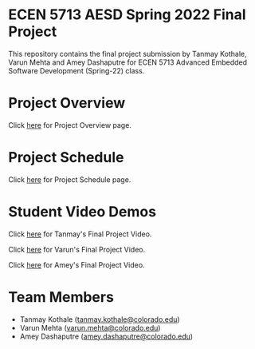 # ECEN 5713 AESD Spring 2022 Final Project

This repository contains the final project submission by Tanmay Kothale, Varun Mehta and Amey Dashaputre for ECEN 5713 Advanced Embedded Software Development (Spring-22) class.

# Project Overview

Click [here](https://github.com/cu-ecen-aeld/final-project-Amey2904dash/wiki/Project-Overview) for Project Overview page.

# Project Schedule

Click [here](https://github.com/cu-ecen-aeld/final-project-Amey2904dash/wiki/Final-Project-Schedule-Page) for Project Schedule page.

# Student Video Demos

Click [here](https://github.com/cu-ecen-aeld/final-project-Amey2904dash/wiki/Final-Project-Schedule-Page) for Tanmay's Final Project Video.

Click [here](https://github.com/cu-ecen-aeld/final-project-Amey2904dash/wiki/Final-Project-Schedule-Page) for Varun's Final Project Video.

Click [here](https://github.com/cu-ecen-aeld/final-project-Amey2904dash/wiki/Final-Project-Schedule-Page) for Amey's Final Project Video.


# Team Members

* Tanmay Kothale (tanmay.kothale@colorado.edu)
* Varun Mehta (varun.mehta@colorado.edu)
* Amey Dashaputre (amey.dashaputre@colorado.edu)
